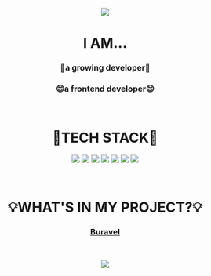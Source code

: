 <p align="center"><img src="https://capsule-render.vercel.app/api?type=waving&color=EDDCE8&height=300&section=header&text=Hi, I'm Jisu Kim!&fontColor=5E5E5E&fontSize=90&animation=twinkling"/></p>
<h1 align="center">I AM...</h1>
<h3 align="center">🌱a growing developer🌱</h3>
<h3 align="center">😊a frontend developer😊</h3> &nbsp
<h1 align="center">🔨TECH STACK🔨</h1>
<p align="center">
<img src="https://img.shields.io/badge/React-61DAFB?style=flat&logo=React&logoColor=white"/> <img src="https://img.shields.io/badge/JavaScript-F7DF1E?style=flat&logo=JavaScript&logoColor=white"/> <img src="https://img.shields.io/badge/CSS3-1572B6?style=flat&logo=CSS3&logoColor=white"/> <img src="https://img.shields.io/badge/HTML5-E34F26?style=flat&logo=HTML5&logoColor=white"/> <img src="https://img.shields.io/badge/Python-3776AB?style=flat&logo=Python&logoColor=white"/> <img src="https://img.shields.io/badge/C-A8B9CC?style=flat&logo=C&logoColor=white"> <img src="https://img.shields.io/badge/c++-00599C?style=flat&logo=c%2B%2B&logoColor=white">
</p>&nbsp
<h1 align="center">💡WHAT'S IN MY PROJECT?💡</h1>
<h3 align="center"><a href="https://github.com/Buravel/Front">Buravel</a></h3> &nbsp

<p align="center"><img src="https://github-readme-stats.vercel.app/api?username=ssu00&&show_icons=true&theme=buefy"/></p>

<!--
**ssu00/ssu00** is a ✨ _special_ ✨ repository because its `README.md` (this file) appears on your GitHub profile.

Here are some ideas to get you started:
- 🔭 I’m currently working on ...
- 🌱 I’m currently learning ...
- 👯 I’m looking to collaborate on ...
- 🤔 I’m looking for help with ...
- 💬 Ask me about ...
- 📫 How to reach me: ...
- 😄 Pronouns: ...
- ⚡ Fun fact: ...
-->

